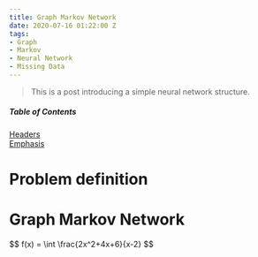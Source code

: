 ```yaml
---
title: Graph Markov Network
date: 2020-07-16 01:22:00 Z
tags:
- Graph
- Markov
- Neural Network
- Missing Data
---
```


> This is a post introducing a simple neural network structure.

##### Table of Contents  
[Headers](#headers)  
[Emphasis](#emphasis)

# Problem definition
# Graph Markov Network 


\$$ f(x) = \\int \\frac{2x^2\+4x\+6}{x-2} $$